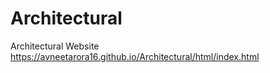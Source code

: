 # Architectural
Architectural Website
https://avneetarora16.github.io/Architectural/html/index.html
